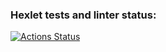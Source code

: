 ### Hexlet tests and linter status:
[![Actions Status](https://github.com/Victoria-V-V/frontend-project-46/actions/workflows/hexlet-check.yml/badge.svg)](https://github.com/Victoria-V-V/frontend-project-46/actions)
